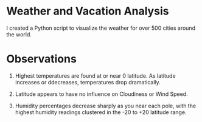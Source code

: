 # Weather and Vacation Analysis

I created a Python script to visualize the weather for over 500 cities around the world.

# Observations

1. Highest temperatures are found at or near 0 latitude. As latitude increases or ddecreases, temperatures drop dramatically.

2. Latitude appears to have no influence on Cloudiness or Wind Speed.

3. Humidity percentages decrease sharply as you near each pole, with the highest humidity readings clustered in the -20 to +20 latitude range.
